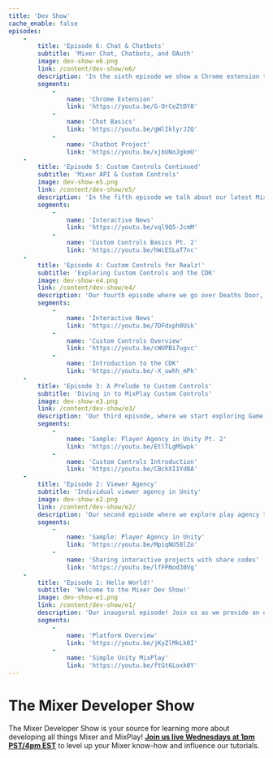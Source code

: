 ```yaml
---
title: 'Dev Show'
cache_enable: false
episodes:
    -
        title: 'Episode 6: Chat & Chatbots'
        subtitle: 'Mixer Chat, Chatbots, and OAuth'
        image: dev-show-e6.png
        link: /content/dev-show/e6/
        description: 'In the sixth episode we show a Chrome extension to blur deleted chat messages, cover the basics of chat, and show how to make a Chatbot.'
        segments:
            -
                name: 'Chrome Extension'
                link: 'https://youtu.be/G-OrCeZtDY8'
            -
                name: 'Chat Basics'
                link: 'https://youtu.be/gWlIklyrJZQ'
            -
                name: 'Chatbot Project'
                link: 'https://youtu.be/xjbUNoJgkmU'
    -
        title: 'Episode 5: Custom Controls Continued'
        subtitle: 'Mixer API & Custom Controls'
        image: dev-show-e5.png
        link: /content/dev-show/e5/
        description: 'In the fifth episode we talk about our latest MixPlay Exclusive, Halls of Horror, and using the Mixer API with Custom Controls.'
        segments:
            -
                name: 'Interactive News'
                link: 'https://youtu.be/vql9Q5-JcmM'
            -
                name: 'Custom Controls Basics Pt. 2'
                link: 'https://youtu.be/hWcESLaT7nc'
    -
        title: 'Episode 4: Custom Controls for Realz!'
        subtitle: 'Exploring Custom Controls and the CDK'
        image: dev-show-e4.png
        link: /content/dev-show/e4/
        description: 'Our fourth episode where we go over Deaths Door, a high-level overview of Custom Controls, and introduce the CDK.'
        segments:
            -
                name: 'Interactive News'
                link: 'https://youtu.be/7DFdxph0Uik'
            -
                name: 'Custom Controls Overview'
                link: 'https://youtu.be/cWUPBi7ugvc'
            -
                name: 'Introduction to the CDK'
                link: 'https://youtu.be/-X_uwhh_mPk'
    -
        title: 'Episode 3: A Prelude to Custom Controls'
        subtitle: 'Diving in to MixPlay Custom Controls'
        image: dev-show-e3.png
        link: /content/dev-show/e3/
        description: 'Our third episode, where we start exploring Game Clients and Custom Controls.'
        segments:
            -
                name: 'Sample: Player Agency in Unity Pt. 2'
                link: 'https://youtu.be/EtlTLgMSwpk'
            -
                name: 'Custom Controls Introduction'
                link: 'https://youtu.be/CBckXI1YdBA'
    -
        title: 'Episode 2: Viewer Agency'
        subtitle: 'Individual viewer agency in Unity'
        image: dev-show-e2.png
        link: /content/dev-show/e2/
        description: 'Our second episode where we explore play agency through Mixer.'
        segments:
            -
                name: 'Sample: Player Agency in Unity'
                link: 'https://youtu.be/MpiqNU58lZo'
            -
                name: 'Sharing interactive projects with share codes'
                link: 'https://youtu.be/lfFPNod30Vg'
    -
        title: 'Episode 1: Hello World!'
        subtitle: 'Welcome to the Mixer Dev Show!'
        image: dev-show-e1.png
        link: /content/dev-show/e1/
        description: 'Our inaugural episode! Join us as we provide an overview of the platform, and walk through a simple Unity tutorial project.'
        segments:
            -
                name: 'Platform Overview'
                link: 'https://youtu.be/jKyZlMkLk0I'
            -
                name: 'Simple Unity MixPlay'
                link: 'https://youtu.be/ftGt6Loxk0Y'
---
```


# The Mixer Developer Show

The Mixer Developer Show is your source for learning more about developing all things Mixer and MixPlay! [**Join us live Wednesdays at 1pm PST/4pm EST**](https://mixer.com/MixerDevShow) to level up your Mixer know-how and influence our tutorials.
